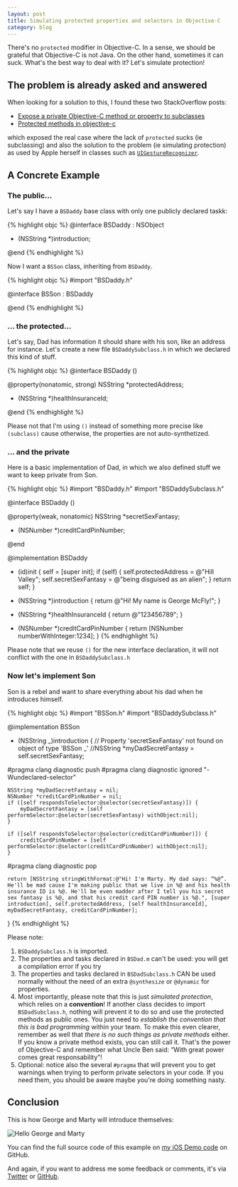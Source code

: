 ```yaml
---
layout: post
title: Simulating protected properties and selectors in Objective-C
category: blog
---
```


There's no `protected` modifier in Objective-C. In a sense, we should be
grateful that Objective-C is not Java. On the other hand, sometimes it can suck.
What's the best way to deal with it? Let's simulate protection!

## The problem is already asked and answered

When looking for a solution to this, I found these two StackOverflow posts:

- [Expose a private Objective-C method or property to subclasses](http://stackoverflow.com/questions/12633627/expose-a-private-objective-c-method-or-property-to-subclasses)
- [Protected methods in objective-c](http://stackoverflow.com/questions/3725857/protected-methods-in-objective-c)

which exposed the real case where the lack of `protected` sucks (ie subclassing)
and also the solution to the problem (ie simulating protection) as used by Apple
herself in classes such as
[`UIGestureRecognizer`](https://developer.apple.com/library/ios/documentation/uikit/reference/UIGestureRecognizer_Class/Reference/Reference.html).

## A Concrete Example

### The public...

Let's say I have a `BSDaddy` base class with only one publicly declared taskk:

{% highlight objc %} @interface BSDaddy : NSObject

- (NSString \*)introduction;

@end {% endhighlight %}

Now I want a `BSSon` class, inheriting from `BSDaddy`.

{% highlight objc %} #import "BSDaddy.h"

@interface BSSon : BSDaddy

@end {% endhighlight %}

### ... the protected...

Let's say, Dad has information it should share with his son, like an address for
instance. Let's create a new file `BSDaddySubclass.h` in which we declared this
kind of stuff.

{% highlight objc %} @interface BSDaddy ()

@property(nonatomic, strong) NSString \*protectedAddress;

- (NSString \*)healthInsuranceId;

@end {% endhighlight %}

Please not that I'm using `()` instead of something more precise like
`(subclass)` cause otherwise, the properties are not auto-synthetized.

### ... and the private

Here is a basic implementation of Dad, in which we also defined stuff we want to
keep private from Son.

{% highlight objc %} #import "BSDaddy.h" #import "BSDaddySubclass.h"

@interface BSDaddy ()

@property(weak, nonatomic) NSString \*secretSexFantasy;

- (NSNumber \*)creditCardPinNumber;

@end

@implementation BSDaddy

- (id)init { self = [super init]; if (self) { self.protectedAddress = @"Hill
  Valley"; self.secretSexFantasy = @"being disguised as an alien"; } return
  self; }

- (NSString \*)introduction { return @"Hi! My name is George McFly!"; }

- (NSString \*)healthInsuranceId { return @"123456789"; }

- (NSNumber \*)creditCardPinNumber { return [NSNumber numberWithInteger:1234]; }
  {% endhighlight %}

Please note that we reuse `()` for the new interface declaration, it will not
conflict with the one in `BSDaddySubclass.h`

### Now let's implement Son

Son is a rebel and want to share everything about his dad when he introduces
himself.

{% highlight objc %} #import "BSSon.h" #import "BSDaddySubclass.h"

@implementation BSSon

- (NSString _)introduction { // Property 'secretSexFantasy' not found on object
  of type 'BSSon _' //NSString \*myDadSecretFantasy = self.secretSexFantasy;

#pragma clang diagnostic push #pragma clang diagnostic ignored
"-Wundeclared-selector"

    NSString *myDadSecretFantasy = nil;
    NSNumber *creditCardPinNumber = nil;
    if ([self respondsToSelector:@selector(secretSexFantasy)]) {
        myDadSecretFantasy = [self performSelector:@selector(secretSexFantasy) withObject:nil];
    }

    if ([self respondsToSelector:@selector(creditCardPinNumber)]) {
        creditCardPinNumber = [self performSelector:@selector(creditCardPinNumber) withObject:nil];
    }

#pragma clang diagnostic pop

    return [NSString stringWithFormat:@"Hi! I'm Marty. My dad says: “%@”. He'll be mad cause I'm making public that we live in %@ and his health insurance ID is %@. He'll be even madder after I tell you his secret sex fantasy is %@, and that his credit card PIN number is %@.", [super introduction], self.protectedAddress, [self healthInsuranceId], myDadSecretFantasy, creditCardPinNumber];

} {% endhighlight %}

Please note:

1. `BSDaddySubclass.h` is imported.
2. The properties and tasks declared in `BSDad.m` can't be used: you will get a
   compilation error if you try
3. The properties and tasks declared in `BSDadSubclass.h` CAN be used normally
   without the need of an extra `@synthesize` or `@dynamic` for properties.
4. Most importantly, please note that this is just _simulated protection_, which
   relies on a **convention**! If another class decides to import
   `BSDadSubclass.h`, nothing will prevent it to do so and use the protected
   methods as public ones. You just need to _establish the convention that this
   is bad programming_ within your team. To make this even clearer, remember as
   well that _there is no such things as private methods_ either. If you know a
   private method exists, you can still call it. That's the power of Objective-C
   and remember what Uncle Ben said: “With great power comes great
   responsability”!
5. Optional: notice also the several `#pragma` that will prevent you to get
   warnings when trying to perform private selectors in your code. If you need
   them, you should be aware maybe you're doing something nasty.

## Conclusion

This is how George and Marty will introduce themselves:

![Hello George and Marty](../../assets/images/inheritance.png "Nasty Marty")

You can find the full source code of this example on [my iOS Demo
code][demo-ios] on GitHub.

And again, if you want to address me some feedback or comments, it's via
[Twitter][twitter] or [GitHub][github].

[github]: https://github.com/dirtyhenry/bootstragram-blog/issues "Issues"
[twitter]: http://twitter.com/dirtyhenry
[demo-ios]: https://github.com/Bootstragram/bootstragram-ios
